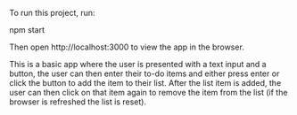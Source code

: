 To run this project, run:

npm start

Then open http://localhost:3000 to view the app in the browser.

This is a basic app where the user is presented with a text input and a button, the user can then enter their to-do items and either press enter or click the button to add the item to their list. After the list item is added, the user can then click on that item again to remove the item from the list (if the browser is refreshed the list is reset).
